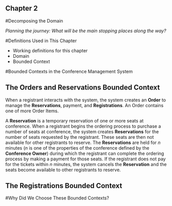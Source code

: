 ## Chapter 2
#Decomposing the Domain 

*Planning the journey: What will be the main stopping places along the way?*

#Definitions Used in This Chapter 

* Working definitions for this chapter 
* Domain 
* Bounded Context 

#Bounded Contexts in the Conference Management System 

## The Orders and Reservations Bounded Context

When a registrant interacts with the system, the system creates an 
**Order** to manage the **Reservations**, payment, and 
**Registrations**. An Order contains one of more Order Items. 

A **Reservation** is a temporary reservation of one or more seats at 
conference. When a registrant begins the ordering process to purchase a 
number of seats at conference, the system creates **Reservations** for 
the number of seats requested by the registrant. These seats are then 
not available for other registrants to reserve. The **Reservations** are 
held for _n_ minutes (_n_ is one of the properties of the conference 
defined by the **Conference Owner**) during which the registrant can 
complete the ordering process by making a payment for those seats. If 
the registrant does not pay for the tickets within _n_ minutes, the 
system cancels the **Reservation** and the seats become available to 
other registrants to reserve. 

## The Registrations Bounded Context

#Why Did We Choose These Bounded Contexts? 

